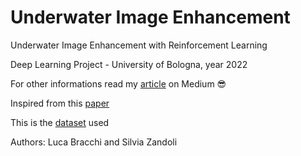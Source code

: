 # Underwater Image Enhancement
Underwater Image Enhancement with Reinforcement Learning

Deep Learning Project - University of Bologna, year 2022

For other informations read my [article](https://medium.com/@sissuan/underwater-image-enhancement-with-reinforcement-learning-7c150a465e53) on Medium 😎

Inspired from this [paper](https://ieeexplore.ieee.org/document/9751218)

This is the [dataset](https://li-chongyi.github.io/proj_benchmark.html) used

Authors: Luca Bracchi and Silvia Zandoli


